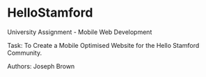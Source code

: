 # HelloStamford
University Assignment - Mobile Web Development

Task: To Create a Mobile Optimised Website for the Hello Stamford Community.

Authors: Joseph Brown
